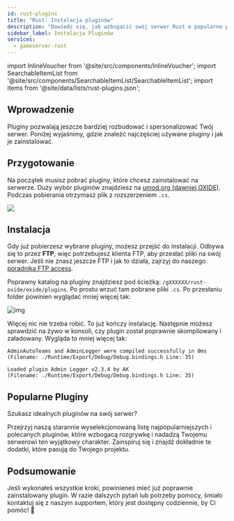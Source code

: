 ```yaml
---
id: rust-plugins
title: "Rust: Instalacja pluginów"
description: "Dowiedz się, jak wzbogacić swój serwer Rust o popularne pluginy dla lepszej personalizacji i rozgrywki → Sprawdź teraz"
sidebar_label: Instalacja Pluginów
services:
  - gameserver-rust
---
```


import InlineVoucher from '@site/src/components/InlineVoucher';
import SearchableItemList from '@site/src/components/SearchableItemList/SearchableItemList';
import items from '@site/data/lists/rust-plugins.json';

## Wprowadzenie

Pluginy pozwalają jeszcze bardziej rozbudować i spersonalizować Twój serwer. Poniżej wyjaśnimy, gdzie znaleźć najczęściej używane pluginy i jak je zainstalować.

<InlineVoucher />


## Przygotowanie

Na początek musisz pobrać pluginy, które chcesz zainstalować na serwerze. Duży wybór pluginów znajdziesz na [umod.org (dawniej OXIDE)](https://umod.org/plugins). Podczas pobierania otrzymasz plik z rozszerzeniem `.cs`.  

![](https://screensaver01.zap-hosting.com/index.php/s/BrQxNHwZqdpNGsp/preview)



## Instalacja

Gdy już pobierzesz wybrane pluginy, możesz przejść do instalacji. Odbywa się to przez **FTP**, więc potrzebujesz klienta FTP, aby przesłać pliki na swój serwer. Jeśli nie znasz jeszcze FTP i jak to działa, zajrzyj do naszego [poradnika FTP access](gameserver-ftpaccess.md).

Poprawny katalog na pluginy znajdziesz pod ścieżką: `/gXXXXXX/rust-oxide/oxide/plugins`. Po prostu wrzuć tam pobrane pliki `.cs`. Po przesłaniu folder powinien wyglądać mniej więcej tak:  


![img](https://screensaver01.zap-hosting.com/index.php/s/eE5gdLg4Na5nCKM/preview)

Więcej nic nie trzeba robić. To już kończy instalację. Następnie możesz sprawdzić na żywo w konsoli, czy plugin został poprawnie skompilowany i załadowany. Wygląda to mniej więcej tak:

```
AdminAutoTeams and AdminLogger were compiled successfully in 0ms
(Filename: ./Runtime/Export/Debug/Debug.bindings.h Line: 35)

Loaded plugin Admin Logger v2.3.4 by AK
(Filename: ./Runtime/Export/Debug/Debug.bindings.h Line: 35)
```



## Popularne Pluginy

Szukasz idealnych pluginów na swój serwer?

Przejrzyj naszą starannie wyselekcjonowaną listę najpopularniejszych i polecanych pluginów, które wzbogacą rozgrywkę i nadadzą Twojemu serwerowi ten wyjątkowy charakter. Zainspiruj się i znajdź dokładnie te dodatki, które pasują do Twojego projektu.

<SearchableItemList items={items} />


## Podsumowanie

Jeśli wykonałeś wszystkie kroki, powinieneś mieć już poprawnie zainstalowany plugin. W razie dalszych pytań lub potrzeby pomocy, śmiało kontaktuj się z naszym supportem, który jest dostępny codziennie, by Ci pomóc! 🙂

<InlineVoucher />